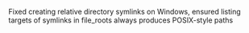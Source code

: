 Fixed creating relative directory symlinks on Windows, ensured listing targets of symlinks in file_roots always produces POSIX-style paths
